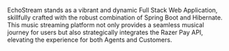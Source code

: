 EchoStream stands as a vibrant and dynamic Full Stack Web Application, skillfully crafted with the robust combination of Spring Boot and Hibernate. This music streaming platform not only provides a seamless musical journey for users but also strategically integrates the Razer Pay API, elevating the experience for both Agents and Customers.
